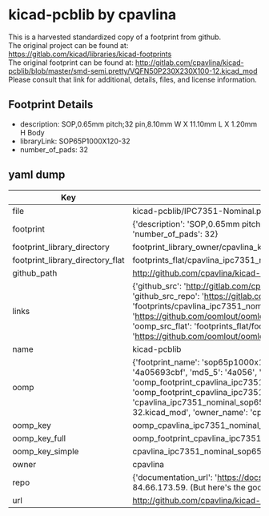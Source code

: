 # kicad-pcblib by cpavlina  
This is a harvested standardized copy of a footprint from github.  
The original project can be found at:  
https://gitlab.com/kicad/libraries/kicad-footprints  
The original footprint can be found at:
http://gitlab.com/cpavlina/kicad-pcblib/blob/master/smd-semi.pretty/VQFN50P230X230X100-12.kicad_mod
Please consult that link for additional, details, files, and license information.  
## Footprint Details
* description: SOP,0.65mm pitch;32 pin,8.10mm W X 11.10mm L X 1.20mm H Body  
* libraryLink: SOP65P1000X120-32  
* number_of_pads: 32  
## yaml dump  
| Key | Value |  
| --- | --- |  
| file | kicad-pcblib/IPC7351-Nominal.pretty/SOP65P1000X120-32.kicad_mod |  
| footprint | {'description': 'SOP,0.65mm pitch;32 pin,8.10mm W X 11.10mm L X 1.20mm H Body', 'libraryLink': 'SOP65P1000X120-32', 'number_of_pads': 32} |  
| footprint_library_directory | footprint_library_owner/cpavlina_kicad-pcblib |  
| footprint_library_directory_flat | footprints_flat/cpavlina_ipc7351_nominal_sop65p1000x120_32/working |  
| github_path | http://github.com/cpavlina/kicad-pcblib/blob/master/IPC7351-Nominal.pretty/SOP65P1000X120-32.kicad_mod |  
| links | {'github_src': 'http://gitlab.com/cpavlina/kicad-pcblib/blob/master/smd-semi.pretty/VQFN50P230X230X100-12.kicad_mod', 'github_src_repo': 'https://gitlab.com/kicad/libraries/kicad-footprints', 'oomp_bot': 'footprints/cpavlina_ipc7351_nominal_sop65p1000x120_32/working', 'oomp_bot_github': 'https://github.com/oomlout/oomlout_oomp_footprint_bot/tree/main/footprints/cpavlina_ipc7351_nominal_sop65p1000x120_32/working', 'oomp_src_flat': 'footprints_flat/footprints_flat/cpavlina_ipc7351_nominal_sop65p1000x120_32/working', 'oomp_src_flat_github': 'https://github.com/oomlout/oomlout_oomp_footprint_src/tree/main/footprints_flat/cpavlina_ipc7351_nominal_sop65p1000x120_32/working'} |  
| name | kicad-pcblib |  
| oomp | {'footprint_name': 'sop65p1000x120_32', 'library_name': 'ipc7351_nominal', 'md5': '4a05693cbf8ed5e654c2bf536043b9ee', 'md5_10': '4a05693cbf', 'md5_5': '4a056', 'md5_6': '4a0569', 'oomp_key': 'oomp_cpavlina_ipc7351_nominal_sop65p1000x120_32', 'oomp_key_extra': 'oomp_footprint_cpavlina_ipc7351_nominal_sop65p1000x120_32', 'oomp_key_full': 'oomp_footprint_cpavlina_ipc7351_nominal_sop65p1000x120_32_4a0569', 'oomp_key_simple': 'cpavlina_ipc7351_nominal_sop65p1000x120_32', 'original_filename': 'kicad-pcblib/IPC7351-Nominal.pretty/SOP65P1000X120-32.kicad_mod', 'owner_name': 'cpavlina'} |  
| oomp_key | oomp_cpavlina_ipc7351_nominal_sop65p1000x120_32 |  
| oomp_key_full | oomp_footprint_cpavlina_ipc7351_nominal_sop65p1000x120_32 |  
| oomp_key_simple | cpavlina_ipc7351_nominal_sop65p1000x120_32 |  
| owner | cpavlina |  
| repo | {'documentation_url': 'https://docs.github.com/rest/overview/resources-in-the-rest-api#rate-limiting', 'message': "API rate limit exceeded for 84.66.173.59. (But here's the good news: Authenticated requests get a higher rate limit. Check out the documentation for more details.)"} |  
| url | http://github.com/cpavlina/kicad-pcblib |  

